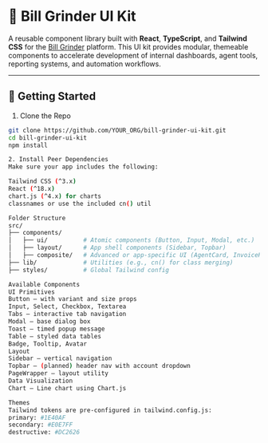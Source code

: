 # 🧱 Bill Grinder UI Kit

A reusable component library built with **React**, **TypeScript**, and **Tailwind CSS** for the [Bill Grinder](https://github.com/) platform. This UI kit provides modular, themeable components to accelerate development of internal dashboards, agent tools, reporting systems, and automation workflows.

---

## 🚀 Getting Started

1. Clone the Repo
```bash
git clone https://github.com/YOUR_ORG/bill-grinder-ui-kit.git
cd bill-grinder-ui-kit
npm install

2. Install Peer Dependencies
Make sure your app includes the following:

Tailwind CSS (^3.x)
React (^18.x)
chart.js (^4.x) for charts
classnames or use the included cn() util

Folder Structure
src/
├── components/
│   ├── ui/          # Atomic components (Button, Input, Modal, etc.)
│   ├── layout/      # App shell components (Sidebar, Topbar)
│   ├── composite/   # Advanced or app-specific UI (AgentCard, InvoiceRow)
├── lib/             # Utilities (e.g., cn() for class merging)
├── styles/          # Global Tailwind config

Available Components
UI Primitives
Button – with variant and size props
Input, Select, Checkbox, Textarea
Tabs – interactive tab navigation
Modal – base dialog box
Toast – timed popup message
Table – styled data tables
Badge, Tooltip, Avatar
Layout
Sidebar – vertical navigation
Topbar – (planned) header nav with account dropdown
PageWrapper – layout utility
Data Visualization
Chart – Line chart using Chart.js

Themes
Tailwind tokens are pre-configured in tailwind.config.js:
primary: #1E40AF
secondary: #E0E7FF
destructive: #DC2626

